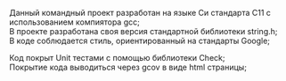 Данный командный проект разработан на языке Си стандарта C11 с использованием компиятора gcc;  
В проекте разработана своя версия стандартной библиотеки string.h;  
В коде соблюдается стиль, ориентированный на стандарты Google;


Код покрыт Unit тестами c помощью библиотеки Check;  
Покрытие кода выводиться через gcov в виде html страницы;  